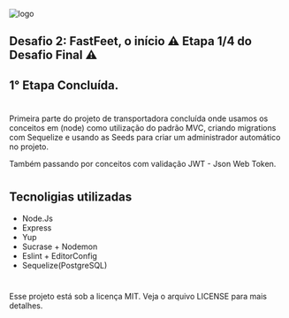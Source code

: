 ![logo](https://user-images.githubusercontent.com/44880379/75940202-22686500-5e6b-11ea-9a1d-2f61f373398b.png)

<h2> Desafio 2: FastFeet, o início
⚠️ Etapa 1/4 do Desafio Final ⚠️</h2>

## 1° Etapa Concluída.

#

Primeira parte do projeto de transportadora concluída onde
usamos os conceitos em (node) como utilização do padrão MVC,
criando migrations com Sequelize e usando as Seeds para criar
um administrador automático no projeto.

Também passando por conceitos com validação JWT - Json Web Token.

#

## Tecnoligias utilizadas

- Node.Js
- Express
- Yup
- Sucrase + Nodemon
- Eslint + EditorConfig
- Sequelize(PostgreSQL)

#

Esse projeto está sob a licença MIT. Veja o arquivo LICENSE para mais detalhes.
